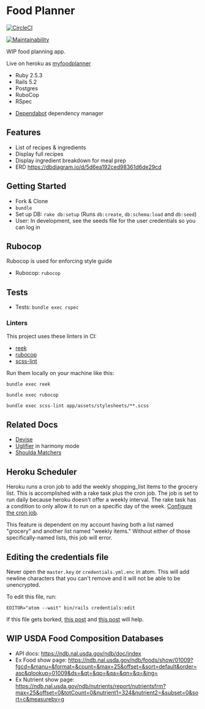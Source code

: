 # Food Planner

[![CircleCI](https://circleci.com/gh/lortza/food_planner.svg?style=svg)](https://circleci.com/gh/lortza/food_planner)

[![Maintainability](https://api.codeclimate.com/v1/badges/bce541f2a6d63bc5fa1e/maintainability)](https://codeclimate.com/github/lortza/food_planner/maintainability)

WIP food planning app.

Live on heroku as [myfoodplanner](http://myfoodplanner.herokuapp.com)

* Ruby 2.5.3
* Rails 5.2
* Postgres
* RuboCop
* RSpec
- [Dependabot](https://app.dependabot.com/accounts/lortza/) dependency manager

## Features

* List of recipes & ingredients
* Display full recipes
* Display ingredient breakdown for meal prep
* ERD https://dbdiagram.io/d/5d6ea192ced98361d6de29cd

## Getting Started

* Fork & Clone
* `bundle`
* Set up DB: `rake db:setup` (Runs `db:create`, `db:schema:load` and `db:seed`)
* User: In development, see the seeds file for the user credentials so you can log in

## Rubocop
Rubocop is used for enforcing style guide
* Rubocop: `rubocop`

## Tests
* Tests: `bundle exec rspec`

### Linters
This project uses these linters in CI:
* [reek](https://github.com/troessner/reek)
* [rubocop](https://github.com/rubocop-hq/rubocop)
* [scss-lint](https://github.com/sds/scss-lint)

Run them locally on your machine like this:
```
bundle exec reek

bundle exec rubocop

bundle exec scss-lint app/assets/stylesheets/**.scss
```

## Related Docs
* [Devise](https://github.com/plataformatec/devise)
* [Uglifier](https://github.com/lautis/uglifier) in harmony mode
* [Shoulda Matchers](https://github.com/thoughtbot/shoulda-matchers)

## Heroku Scheduler
Heroku runs a cron job to add the weekly shopping_list items to the grocery list. This is accomplished with a rake task plus the cron job. The job is set to run daily because heroku doesn't offer a weekly interval. The rake task has a condition to only allow it to run on a specific day of the week. [Configure the cron job](https://dashboard.heroku.com/apps/myfoodplanner/scheduler).

This feature is dependent on my account having both a list named "grocery" and another list named "weekly items." Without either of those specifically-named lists, this job will error.

## Editing the credentials file
Never open the `master.key` or `credentials.yml.enc` in atom. This will add newline characters that you can't remove and it will not be able to be unencrypted.

To edit this file, run:
```
EDITOR="atom --wait" bin/rails credentials:edit
```
If this file gets borked, [this post](https://stackoverflow.com/a/54279636/5009528) and [this post](https://medium.com/@kirill_shevch/encrypted-secrets-credentials-in-rails-6-rails-5-1-5-2-f470accd62fc) will help.


## WIP USDA Food Composition Databases

- API docs: https://ndb.nal.usda.gov/ndb/doc/index
- Ex Food show page: https://ndb.nal.usda.gov/ndb/foods/show/01009?fgcd=&manu=&format=&count=&max=25&offset=&sort=default&order=asc&qlookup=01009&ds=&qt=&qp=&qa=&qn=&q=&ing=
- Ex Nutrient show page: https://ndb.nal.usda.gov/ndb/nutrients/report/nutrientsfrm?max=25&offset=0&totCount=0&nutrient1=324&nutrient2=&subset=0&sort=c&measureby=g
